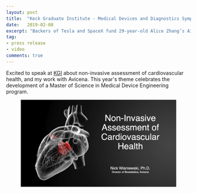 ```yaml
---
layout: post
title:  "Keck Graduate Institute - Medical Devices and Diagnostics Symposium"
date:   2019-02-08
excerpt: "Backers of Tesla and SpaceX fund 29-year-old Alice Zhang’s AI-powered neuroscience startup."
tag:
- press release
- video
comments: true
---
```


Excited to speak at [KGI](https://www.kgi.edu/event/medical-devices-and-diagnostics-symposium/) about non-invasive assessment of cardiovascular health, and my work with Avicena. This year's theme celebrates the development of a Master of Science in Medical Device Engineering program.


<figure>
	<a href="https://www.kgi.edu/event/medical-devices-and-diagnostics-symposium/"><img src="../photos/KGI Avicena cover slide.jpg"></a>
</figure>

